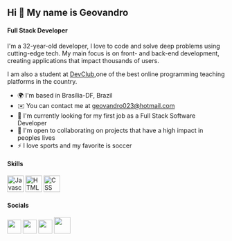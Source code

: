 ## Hi 👋 My name is Geovandro

#### Full Stack Developer

I'm a 32-year-old developer, I love to code and solve deep problems using cutting-edge tech. My main focus is on front- and back-end development, creating applications that impact thousands of users.

I am also a student at [DevClub](https://aulas.devclub.com.br/login),one of the best online programming teaching platforms in the country.

* 🌍  I'm based in Brasília-DF, Brazil
* ✉️  You can contact me at [geovandro023@hotmail.com](mailto:geovandro023@hotmail.com)
* 🚀  I'm currently looking for my first job as a Full Stack Software Developer
* 🤝  I'm open to collaborating on projects that have a high impact in peoples lives
* ⚡  I love sports and my favorite is soccer

#### Skills

<p align="left">
<a href="https://developer.mozilla.org/en-US/docs/Web/JavaScript" target="_blank" rel="noreferrer"><img src="https://img.icons8.com/color/96/javascript--v1.png" width="38" height="38" alt="Javascript" /></a>
<a href="https://developer.mozilla.org/en-US/docs/Glossary/HTML5" target="_blank" rel="noreferrer"><img src="https://img.icons8.com/color/96/html-5--v1.png" width="38" height="38" alt="HTML5" /></a>
<a href="https://reactjs.org/" target="_blank" rel="noreferrer"><img src="https://img.icons8.com/color/96/css3.png" width="38" height="38" alt="CSS" /></a>
  
</p>

#### Socials

<p align="left"> <a href="https://discord.com/users/661437172699889684" target="_blank" rel="noreferrer"><img src="https://raw.githubusercontent.com/danielcranney/readme-generator/main/public/icons/socials/discord.svg" width="32" height="32" /></a> <a href="https://www.github.com/peguimasid" target="_blank" rel="noreferrer"><img src="https://raw.githubusercontent.com/danielcranney/readme-generator/main/public/icons/socials/github-dark.svg" width="32" height="32" /></a> <a href="https://www.linkedin.com/in/guilhermo-masid-494677b8" target="_blank" rel="noreferrer"><img src="https://raw.githubusercontent.com/danielcranney/readme-generator/main/public/icons/socials/linkedin.svg" width="32" height="32" /></a> <a href="https://www.stackoverflow.com/users/13367336/guilhermo-masid" target="_blank" rel="noreferrer"><img src="https://img.icons8.com/color/96/instagram-new--v1.png" width="38" height="38" /></a> 
